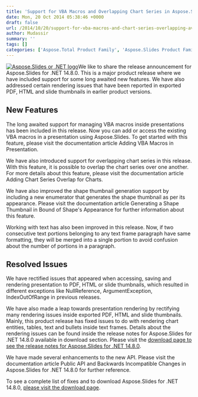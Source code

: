 ```yaml
---
title: 'Support for VBA Macros and Overlapping Chart Series in Aspose.Slides for .NET 14.8.0'
date: Mon, 20 Oct 2014 05:38:46 +0000
draft: false
url: /2014/10/20/support-for-vba-macros-and-chart-series-overlapping-available-in-aspose.slides-for-.net-14.8.0/
author: Mudassir
summary: ''
tags: []
categories: ['Aspose.Total Product Family', 'Aspose.Slides Product Family']
---
```


[![][1]](https://blog.aspose.com/wp-content/uploads/sites/2/2013/08/aspose-Slides-for-net_100.png)We like to share the release announcement for Aspose.Slides for .NET 14.8.0. This is a major product release where we have included support for some long awaited new features. We have also addressed certain rendering issues that have been reported in exported PDF, HTML and slide thumbnails in earlier product versions.

## New Features

The long awaited support for managing VBA macros inside presentations has been included in this release. Now you can add or access the existing VBA macros in a presentation using Aspose.Slides. To get started with this feature, please visit the documentation article Adding VBA Macros in Presentation.

We have also introduced support for overlapping chart series in this release. With this feature, it is possible to overlap the chart series over one another. For more details about this feature, please visit the documentation article Adding Chart Series Overlap for Charts.

We have also improved the shape thumbnail generation support by including a new enumerator that generates the shape thumbnail as per its appearance. Please visit the documentation article Generating a Shape Thumbnail in Bound of Shape's Appearance for further information about this feature.

Working with text has also been improved in this release. Now, if two consecutive text portions belonging to any text frame paragraph have same formatting, they will be merged into a single portion to avoid confusion about the number of portions in a paragraph.

## Resolved Issues

We have rectified issues that appeared when accessing, saving and rendering presentation to PDF, HTML or slide thumbnails, which resulted in different exceptions like NullReference, ArgumentException, IndexOutOfRange in previous releases.

We have also made a leap towards presentation rendering by rectifying many rendering issues inside exported PDF, HTML and slide thumbnails. Mainly, this product release has fixed issues to do with rendering chart entities, tables, text and bullets inside text frames. Details about the rendering issues can be found inside the release notes for Aspose.Slides for .NET 14.8.0 available in download section. Please visit the [download page to see the release notes for Aspose.Slides for .NET 14.8.0][2].

We have made several enhancements to the new API. Please visit the documentation article Public API and Backwards Incompatible Changes in Aspose.Slides for .NET 14.8.0 for further reference.

To see a complete list of fixes and to download Aspose.Slides for .NET 14.8.0, [please visit the download page][3].




[1]: https://blog.aspose.com/wp-content/uploads/sites/2/2013/08/aspose-Slides-for-net_100.png "Aspose.Slides or .NET logo"
[2]: http://www.aspose.com/community/files/51/.net-components/aspose.slides-for-.net/default.aspx
[3]: http://www.aspose.com/community/files/51/.net-components/aspose.slides-for-.net/default.aspx




